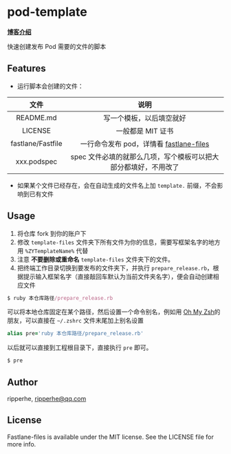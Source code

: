 # pod-template

[**博客介绍**](http://ripperhe.com/2017/03/30/fastlane-pod/)

快速创建发布 Pod 需要的文件的脚本

## Features

* 运行脚本会创建的文件：

| 文件 | 说明 |
| :--: | :--: |
| README.md |写一个模板，以后填空就好 |
| LICENSE | 一般都是 MIT 证书 |
| fastlane/Fastfile | 一行命令发布 pod，详情看 [fastlane-files](https://github.com/ripperhe/fastlane-files) |
| xxx.podspec | spec 文件必填的就那么几项，写个模板可以把大部分都填好，不用改了 |

* 如果某个文件已经存在，会在自动生成的文件名上加 `template.` 前缀，不会影响到已有文件

## Usage

1. 将仓库 fork 到你的账户下
2. 修改 `template-files` 文件夹下所有文件为你的信息，需要写框架名字的地方用 `%ZYTemplateName%` 代替
3. 注意 **不要删除或重命名** `template-files` 文件夹下的文件。
4. 把终端工作目录切换到要发布的文件夹下，并执行 `prepare_release.rb`，根据提示输入框架名字（直接敲回车默认为当前文件夹名字），便会自动创建相应文件

```ruby
$ ruby 本仓库路径/prepare_release.rb
```

可以将本地仓库固定在某个路径，然后设置一个命令别名，例如用 [Oh My Zsh](http://ohmyz.sh/)的朋友，可以直接在 `~/.zshrc` 文件末尾加上别名设置

```ruby
alias pre='ruby 本仓库路径/prepare_release.rb'
```

以后就可以直接到工程根目录下，直接执行 `pre` 即可。

```ruby
$ pre
```

## Author

ripperhe, ripperhe@qq.com

## License

Fastlane-files is available under the MIT license. See the LICENSE file for more info.
